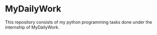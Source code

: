 # MyDailyWork
This repository consists of my python programming tasks done under the internship of MyDailyWork. 
